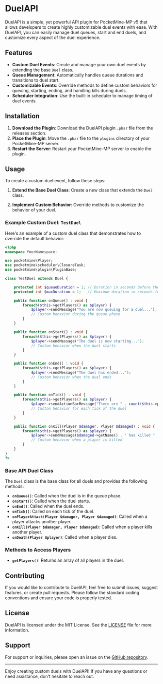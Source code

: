 # DuelAPI

DuelAPI is a simple, yet powerful API plugin for PocketMine-MP v5 that allows developers to create highly customizable duel events with ease. With DuelAPI, you can easily manage duel queues, start and end duels, and customize every aspect of the duel experience.

## Features

- **Custom Duel Events**: Create and manage your own duel events by extending the base `Duel` class.
- **Queue Management**: Automatically handles queue durations and transitions to duel start.
- **Customizable Events**: Override methods to define custom behaviors for queuing, starting, ending, and handling kills during duels.
- **Scheduler Integration**: Use the built-in scheduler to manage timing of duel events.

## Installation

1. **Download the Plugin**: Download the DuelAPI plugin `.phar` file from the releases section.
2. **Place the Plugin**: Move the `.phar` file to the `plugins` directory of your PocketMine-MP server.
3. **Restart the Server**: Restart your PocketMine-MP server to enable the plugin.

## Usage

To create a custom duel event, follow these steps:

1. **Extend the Base Duel Class**: Create a new class that extends the `Duel` class.

2. **Implement Custom Behavior**: Override methods to customize the behavior of your duel.

### Example Custom Duel: `TestDuel`

Here's an example of a custom duel class that demonstrates how to override the default behavior:

```php
<?php
namespace YourNamespace;

use pocketmine\Player;
use pocketmine\scheduler\ClosureTask;
use pocketmine\plugin\PluginBase;

class TestDuel extends Duel {

    protected int $queueDuration = 1; // Duration in seconds before the duel starts
    protected int $maxDuration = 1;   // Maximum duration in seconds for the duel

    public function onQueue() : void {
        foreach($this->getPlayers() as $player) {
            $player->sendMessage("You are now queuing for a duel...");
            // Custom behavior during the queue phase
        }
    }

    public function onStart() : void {
        foreach($this->getPlayers() as $player) {
            $player->sendMessage("The duel is now starting...");
            // Custom behavior when the duel starts
        }
    }

    public function onEnd() : void {
        foreach($this->getPlayers() as $player) {
            $player->sendMessage("The duel has ended...");
            // Custom behavior when the duel ends
        }
    }

    public function onTick() : void {
        foreach($this->getPlayers() as $player) {
            $player->sendActionBarMessage("There are " . count($this->players) . " remaining...");
            // Custom behavior for each tick of the duel
        }
    }

    public function onKill(Player $damager, Player $damaged) : void {
        foreach($this->getPlayers() as $player) {
            $player->sendMessage($damaged->getName() . " has killed " . $damager->getName() . ".");
            // Custom behavior when a player is killed
        }
    }
}
?>
```

### Base API Duel Class

The `Duel` class is the base class for all duels and provides the following methods:

- **`onQueue()`**: Called when the duel is in the queue phase.
- **`onStart()`**: Called when the duel starts.
- **`onEnd()`**: Called when the duel ends.
- **`onTick()`**: Called on each tick of the duel.
- **`onPlayerAttack(Player $damager, Player $damaged)`**: Called when a player attacks another player.
- **`onKill(Player $damager, Player $damaged)`**: Called when a player kills another player.
- **`onDeath(Player $player)`**: Called when a player dies.

### Methods to Access Players

- **`getPlayers()`**: Returns an array of all players in the duel.

## Contributing

If you would like to contribute to DuelAPI, feel free to submit issues, suggest features, or create pull requests. Please follow the standard coding conventions and ensure your code is properly tested.

## License

DuelAPI is licensed under the MIT License. See the [LICENSE](LICENSE) file for more information.

## Support

For support or inquiries, please open an issue on the [GitHub repository](https://github.com/ZyloxDeveloper/DuelAPI).

---

Enjoy creating custom duels with DuelAPI! If you have any questions or need assistance, don't hesitate to reach out.
